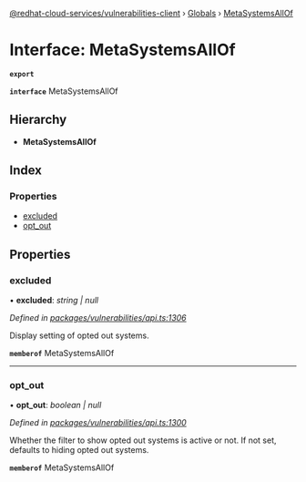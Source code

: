 [@redhat-cloud-services/vulnerabilities-client](../README.md) › [Globals](../globals.md) › [MetaSystemsAllOf](metasystemsallof.md)

# Interface: MetaSystemsAllOf

**`export`** 

**`interface`** MetaSystemsAllOf

## Hierarchy

* **MetaSystemsAllOf**

## Index

### Properties

* [excluded](metasystemsallof.md#excluded)
* [opt_out](metasystemsallof.md#opt_out)

## Properties

###  excluded

• **excluded**: *string | null*

*Defined in [packages/vulnerabilities/api.ts:1306](https://github.com/RedHatInsights/javascript-clients/blob/master/packages/vulnerabilities/api.ts#L1306)*

Display setting of opted out systems.

**`memberof`** MetaSystemsAllOf

___

###  opt_out

• **opt_out**: *boolean | null*

*Defined in [packages/vulnerabilities/api.ts:1300](https://github.com/RedHatInsights/javascript-clients/blob/master/packages/vulnerabilities/api.ts#L1300)*

Whether the filter to show opted out systems is active or not. If not set, defaults to hiding opted out systems.

**`memberof`** MetaSystemsAllOf
